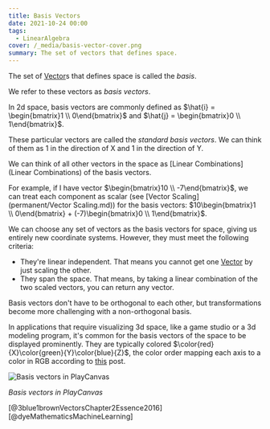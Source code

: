 ```yaml
---
title: Basis Vectors
date: 2021-10-24 00:00
tags:
  - LinearAlgebra
cover: /_media/basis-vector-cover.png
summary: The set of vectors that defines space.
---
```


The set of [Vector](vector.md)s that defines space is called the *basis*.

 We refer to these vectors as *basis vectors*.

In 2d space, basis vectors are commonly defined as $\hat{i} = \begin{bmatrix}1 \\ 0\end{bmatrix}$ and $\hat{j} = \begin{bmatrix}0 \\ 1\end{bmatrix}$.

 These particular vectors are called the *standard basis vectors*. We can think of them as 1 in the direction of X and 1 in the direction of Y.

We can think of all other vectors in the space as [Linear Combinations](Linear Combinations) of the basis vectors.

For example, if I have vector $\begin{bmatrix}10 \\ -7\end{bmatrix}$, we can treat each component as scalar (see [Vector Scaling](permanent/Vector Scaling.md)) for the basis vectors: $10\begin{bmatrix}1 \\ 0\end{bmatrix} + (-7)\begin{bmatrix}0 \\ 1\end{bmatrix}$.

We can choose any set of vectors as the basis vectors for space, giving us entirely new coordinate systems. However, they must meet the following criteria:

* They're linear independent. That means you cannot get one [Vector](vector.md) by just scaling the other.
* They span the space. That means, by taking a linear combination of the two scaled vectors, you can return any vector.

Basis vectors don't have to be orthogonal to each other, but transformations become more challenging with a non-orthogonal basis.

In applications that require visualizing 3d space, like a game studio or a 3d modeling program, it's common for the basis vectors of the space to be displayed prominently. They are typically colored $\color{red}{X}\color{green}{Y}\color{blue}{Z}$, the color order mapping each axis to a color in RGB according to [this](https://ux.stackexchange.com/questions/79561/why-are-x-y-and-z-axes-represented-by-red-green-and-blue) post.

![Basis vectors in PlayCanvas](/_media/basis-vectors-playcanvas.png)

*Basis vectors in PlayCanvas*

[@3blue1brownVectorsChapter2Essence2016]
[@dyeMathematicsMachineLearning]